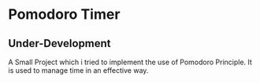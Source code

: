 # Pomodoro Timer

## Under-Development

A Small Project which i tried to implement the use of Pomodoro Principle.
It is used to manage time in an effective way.
